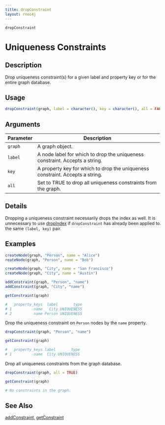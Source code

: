 ```yaml
---
title: dropConstraint
layout: rneo4j
---
```


`dropConstraint`

# Uniqueness Constraints

## Description

Drop uniqueness constraint(s) for a given label and property key or for the entire graph database.

## Usage

```r
dropConstraint(graph, label = character(), key = character(), all = FALSE)
```

## Arguments

| Parameter | Description     |
| --------- | --------------- |
| `graph`   | A graph object. |
| `label`   | A node label for which to drop the uniqueness constraint. Accepts a string. |
| `key`     | A property key for which to drop the uniqueness constraint. Accepts a string. |
| `all`     | Set to TRUE to drop all uniqueness constraints from the graph. |

## Details

Dropping a uniqueness constraint necessarily drops the index as well. It is unnecessary to use [dropIndex](drop-index.html) if `dropConstraint` has already been applied to the same `(label, key)` pair.

## Examples

```r
createNode(graph, "Person", name = "Alice")
reateNode(graph, "Person", name = "Bob")

createNode(graph, "City", name = "San Francisco")
createNode(graph, "City", name = "Austin")

addConstraint(graph, "Person", "name")
addConstraint(graph, "City", "name")

getConstraint(graph)

#   property_keys  label       type
# 1          name   City UNIQUENESS
# 2          name Person UNIQUENESS
```

Drop the uniqueness constraint on `Person` nodes by the `name` property.

```r
dropConstraint(graph, "Person", "name")

getConstraint(graph)

#   property_keys label       type
# 1          name  City UNIQUENESS
```

Drop all uniqueness constraints from the graph database.

```r
dropConstraint(graph, all = TRUE)

getConstraint(graph)

# No constraints in the graph.
```

## See Also

[addConstraint](add-constraint.html), [getConstraint](get-constraint.html)
